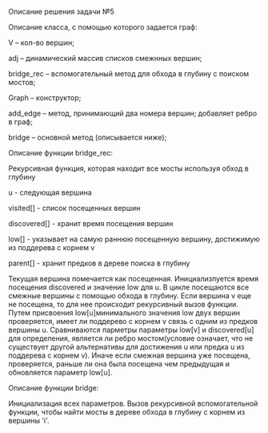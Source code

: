 Описание решения задачи №5

Описание класса, с помощью которого задается граф:

V – кол-во вершин;

adj – динамический массив списков смежнных вершин;

bridge_rec – вспомогательный метод для обхода в глубину с поиском мостов;

Graph –  конструктор;

add_edge – метод, принимающий два номера вершин; добавляет ребро в граф;

bridge – основной метод (описывается ниже);

Описание функции bridge_rec:

Рекурсивная функция, которая находит все мосты используя обход в глубину
 
 u - следующая вершина
 
 visited[] - список посещенных вершин
 
 discovered[] - хранит время  посещения вершин 
 
 low[] - указывает на самую раннюю посещенную вершину, достижимую из поддерева с корнем v
 
 parent[] - хранит предков в дереве поиска в глубину
 
Текущая вершина помечается как посещенная. Инициализпуется время посещения discovered и значение low для u. В цикле посещаются все смежные вершины с помощью обхода в глубину. Если вершина v еще не посещена, то для нее происходит рекурсивный вызов функции. Путем присвоения low[u]минимального значения low двух вершин проверяется, имеет ли поддерево с корнем v связь с одним из предков вершины u. Сравниваются парметры параметры low[v] и discovered[u] для определения, является ли ребро мостом(условие означает, что не существует другой альтернативы для достижения u или предка u из поддерева с корнем v). Иначе если смежная вершина уже посещена, проверяется, раньше ли она была посещена чем предыдущая и обновляется параметр low[u].

Описание функции bridge:

Инициализация всех параметров. Вызов рекурсивной  вспомогательной функции, чтобы найти мосты в дереве обхода в глубину с корнем из вершины 'i'.



